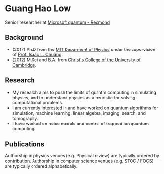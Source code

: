 # Guang Hao **Low**

Senior researcher at [Microsoft quantum - Redmond](https://www.microsoft.com/en-us/research/group/microsoft-quantum-redmond-quarc/)

## Background

- (2017) Ph.D from the [MIT Deparment of Physics](https://web.mit.edu/physics/) under the supervision of [Prof. Isaac L. Chuang](http://feynman.mit.edu/ike/homepage/index.html).
- (2012) M.Sci and B.A. from [Christ's College of the University of Cambridge](https://www.christs.cam.ac.uk/).

## Research

- My research aims to push the limits of quantm computing in simulating physics, and to understand physics as a heuristic for solving computational problems. 
- I am currently interested in and have worked on quantum algorithms for simulation, machine learning, linear algebra, imaging, search, and tomography.
- I have worked on noise models and control of trapped ion quantum computing.

## Publications
Authorship in physics venues (e.g. Physical review) are typically ordered by contribution. Authorship in computer science venues (e.g. STOC / FOCS) are typically ordered alphabetically.
